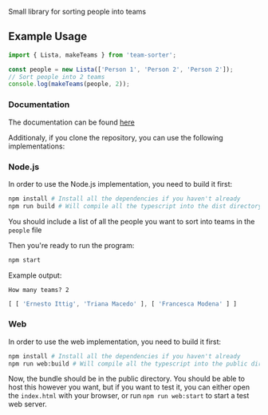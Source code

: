 Small library for sorting people into teams

## Example Usage
```ts
import { Lista, makeTeams } from 'team-sorter';

const people = new Lista(['Person 1', 'Person 2', 'Person 2']);
// Sort people into 2 teams
console.log(makeTeams(people, 2));
```
### Documentation
The documentation can be found [here](doc/README.md)

Additionaly, if you clone the repository, you can use the following implementations:

### Node.js

In order to use the Node.js implementation, you need to build it first:
```sh
npm install # Install all the dependencies if you haven't already
npm run build # Will compile all the typescript into the dist directory
```
You should include a list of all the people you want to sort into teams in the `people` file

Then you're ready to run the program:
```sh
npm start
```
Example output:
```
How many teams? 2
```
```javascript
[ [ 'Ernesto Ittig', 'Triana Macedo' ], [ 'Francesca Modena' ] ]
```

### Web

In order to use the web implementation, you need to build it first:
```sh
npm install # Install all the dependencies if you haven't already
npm run web:build # Will compile all the typescript into the public directory
```

Now, the bundle should be in the public directory. You should be able to host this however you want, but
if you want to test it, you can either open the `index.html` with your browser, or run `npm run web:start` to
start a test web server.
